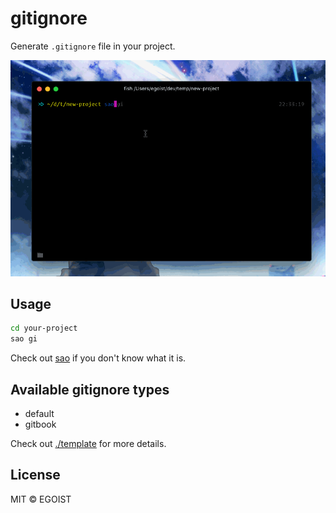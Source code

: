 # gitignore

Generate `.gitignore` file in your project.

![preview.gif](./media/preview.gif)

## Usage

```bash
cd your-project
sao gi
```

Check out [sao](https://github.com/egoist/sao) if you don't know what it is.

## Available gitignore types

- default
- gitbook

Check out [./template](./template) for more details.


## License

MIT &copy; EGOIST